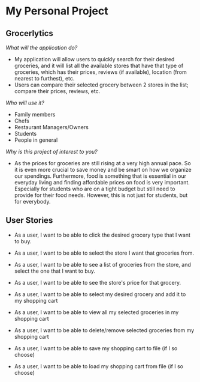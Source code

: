 # My Personal Project

## Grocerlytics 

*What will the application do?*

* My application will allow users to quickly search for their desired
groceries, and it will list all the available stores that have that type
of groceries, which has their prices, reviews (if available), location (from 
nearest to furthest), etc. 
* Users can compare their selected grocery between 2 stores in the list;
compare their prices, reviews, etc.

*Who will use it?*

* Family members
* Chefs 
* Restaurant Managers/Owners
* Students
* People in general

*Why is this project of interest to you?*
* As the prices for groceries are still rising at a very high annual pace. 
So it is even more crucial to save money and be smart on how we organize 
our spendings. Furthermore, food is something that is essential in our everyday 
living and finding affordable prices on food is very important. Especially for 
students who are on a tight budget but still need to provide for their food needs. 
However, this is not just for students, but for everybody. 



## User Stories

* As a user, I want to be able to click the desired grocery type that I want to buy.
* As a user, I want to be able to select the store I want that groceries from.
* As a user, I want to be able to see a list of groceries from the store, and select the one that I want to buy.
* As a user, I want to be able to see the store's price for that grocery.
* As a user, I want to be able to select my desired grocery and add it to my shopping cart
* As a user, I want to be able to view all my selected groceries in my shopping cart
* As a user, I want to be able to delete/remove selected groceries from my shopping cart

* As a user, I want to be able to save my shopping cart to file (if I so choose)
* As a user, I want to be able to load my shopping cart from file (if I so choose)



  